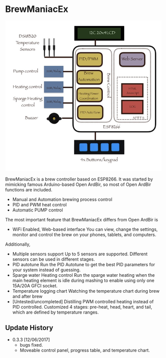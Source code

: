 # BrewManiacEx
![BrweManiacEx Architecture](./docs/bmex_arch.jpg)

BrewManiacEx is a brew controller based on ESP8266. It was started by mimicking famous Arduino-based Open ArdBir, so most of Open ArdBir functions are included.

 * Manual and Automation brewing process control
 * PID and PWM heat control
 * Automatic PUMP control

The most important feature that BrewManiacEx differs from Open ArdBir is

 * WiFi Enabled, Web-based interface
You can view, change the settings, monitor and control the brew on your phones, tablets, and computers.

Additionally,

 * Multiple sensors support
Up to 5 sensors are supported. Different sensors can be used in different stages.
 * PID autotune
Run the PID Autotune to get the best PID parameters for your system instead of guessing.
 * Sparge water Heating control
Run the sparge water heating when the main heating element is idle during mashing to enable using only one 15A/20A GFCI socket.
 * Temperature logging chart
Watching the temperature chart during brew and after brew
 * [Untested/uncompleted] Distilling
PWM controlled heating instead of PID controlled. Customized 4 stages: pre-heat, head, heart, and tail, which are defined by temperature ranges.


## Update History
 * 0.3.3 [12/06/2017]
    * bugs fixed.
    * Moveable control panel, progress table, and temperature chart.